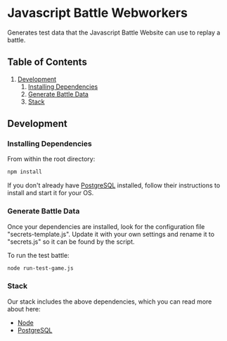 # Javascript Battle Webworkers

Generates test data that the Javascript Battle Website can use to replay a battle.

## Table of Contents

1. [Development](#development)
    1. [Installing Dependencies](#installing-dependencies)
	2. [Generate Battle Data](#generate-battle-data)
    3. [Stack](#stack)

## Development

### Installing Dependencies

From within the root directory:

```sh
npm install
```
If you don't already have [PostgreSQL](http://www.postgresql.org/) installed, follow their instructions to install and start it for your OS.

### Generate Battle Data
Once your dependencies are installed, look for the configuration file "secrets-template.js". Update it with your own settings and rename it to "secrets.js" so it can be found by the script.

To run the test battle:
```sh
node run-test-game.js
```

### Stack

Our stack includes the above dependencies, which you can read more about here:
- [Node](http://nodejs.org/)
- [PostgreSQL](http://www.postgresql.org/)